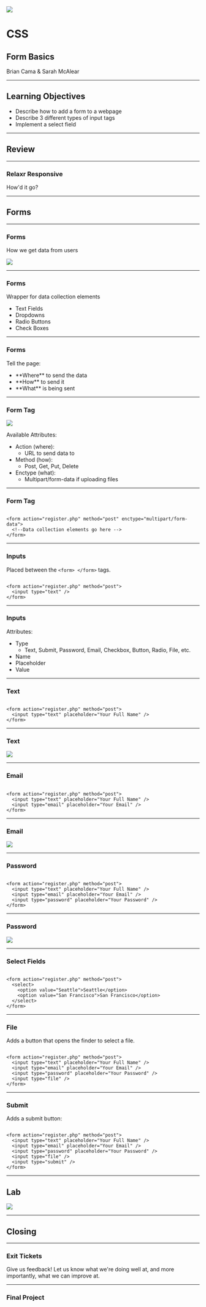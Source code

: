 <img src="img/ga-logo.png" style="border:none; background: transparent; box-shadow:none;" />

# CSS

## Form Basics

Brian Cama & Sarah McAlear

---

## Learning Objectives

* <!--- .element: class="fragment" data-fragment-index="1" -->Describe how to add a form to a webpage
* <!--- .element: class="fragment" data-fragment-index="2" -->Describe 3 different types of input tags
* <!--- .element: class="fragment" data-fragment-index="3" -->Implement a select field

---

## Review

----

### Relaxr Responsive

How'd it go?

---

## Forms

----

### Forms

How we get data from users

<img src="img/forms.png" style="border:none;" />

----

### Forms

Wrapper for data collection elements

* <!--- .element: class="fragment" data-fragment-index="1" -->Text Fields
* <!--- .element: class="fragment" data-fragment-index="2" -->Dropdowns
* <!--- .element: class="fragment" data-fragment-index="3" -->Radio Buttons
* <!--- .element: class="fragment" data-fragment-index="4" -->Check Boxes

----

### Forms

Tell the page:

* <!--- .element: class="fragment" data-fragment-index="1" -->**Where** to send the data
* <!--- .element: class="fragment" data-fragment-index="2" -->**How** to send it
* <!--- .element: class="fragment" data-fragment-index="3" -->**What** is being sent

----

### Form Tag

<img src="img/form_tag.png" style="border:none;" />

Available Attributes:

* <!--- .element: class="fragment" data-fragment-index="1" -->Action (where):
  * <!--- .element: class="fragment" data-fragment-index="1" -->URL to send data to
* <!--- .element: class="fragment" data-fragment-index="2" -->Method (how):
  * <!--- .element: class="fragment" data-fragment-index="2" -->Post, Get, Put, Delete
* <!--- .element: class="fragment" data-fragment-index="3" -->Enctype (what):
  * <!--- .element: class="fragment" data-fragment-index="3" -->Multipart/form-data if uploading files

----

### Form Tag

<pre><code data-trim class="html">
&lt;form action="register.php" method="post" enctype="multipart/form-data"&gt;
  &lt;!--Data collection elements go here --&gt;
&lt;/form&gt;
</code></pre>

----

### Inputs

Placed between the <code>&lt;form&gt; &lt;/form&gt;</code> tags.

<pre><!--- .element: class="fragment" data-fragment-index="1" --><code data-trim class="html">
&lt;form action="register.php" method="post"&gt;
  &lt;input type="text" /&gt;
&lt;/form&gt;
</code></pre>

----

### Inputs

Attributes:

* <!--- .element: class="fragment" data-fragment-index="1" -->Type
  * <!--- .element: class="fragment" data-fragment-index="1" -->Text, Submit, Password, Email, Checkbox, Button, Radio, File, etc.
* <!--- .element: class="fragment" data-fragment-index="2" -->Name
* <!--- .element: class="fragment" data-fragment-index="3" -->Placeholder
* <!--- .element: class="fragment" data-fragment-index="4" -->Value

----

### Text

<pre><!--- .element: class="fragment" data-fragment-index="1" --><code data-trim class="html">
&lt;form action="register.php" method="post"&gt;
  &lt;input type="text" placeholder="Your Full Name" /&gt;
&lt;/form&gt;
</code></pre>

----

### Text

<img src="img/forms.png" style="border:none;" />

----

### Email

<pre><!--- .element: class="fragment" data-fragment-index="1" --><code data-trim class="html">
&lt;form action="register.php" method="post"&gt;
  &lt;input type="text" placeholder="Your Full Name" /&gt;
  &lt;input type="email" placeholder="Your Email" /&gt;
&lt;/form&gt;
</code></pre>

----

### Email

<img src="img/email.png" style="border:none;" />

----

### Password

<pre><!--- .element: class="fragment" data-fragment-index="1" --><code data-trim class="html">
&lt;form action="register.php" method="post"&gt;
  &lt;input type="text" placeholder="Your Full Name" /&gt;
  &lt;input type="email" placeholder="Your Email" /&gt;
  &lt;input type="password" placeholder="Your Password" /&gt;
&lt;/form&gt;
</code></pre>

----

### Password

<img src="img/password.png" style="border:none;" />

----

### Select Fields

<pre><!--- .element: class="fragment" data-fragment-index="1" --><code data-trim class="html">
&lt;form action="register.php" method="post"&gt;
  &lt;select&gt;
    &lt;option value="Seattle"&gt;Seattle&lt;/option&gt;
    &lt;option value="San Francisco"&gt;San Francisco&lt;/option&gt;
  &lt;/select&gt;
&lt;/form&gt;
</code></pre>

----

### File

Adds a button that opens the finder to select a file.

<pre><!--- .element: class="fragment" data-fragment-index="1" --><code data-trim class="html">
&lt;form action="register.php" method="post"&gt;
  &lt;input type="text" placeholder="Your Full Name" /&gt;
  &lt;input type="email" placeholder="Your Email" /&gt;
  &lt;input type="password" placeholder="Your Password" /&gt;
  &lt;input type="file" /&gt;
&lt;/form&gt;
</code></pre>

----

### Submit

Adds a submit button:

<pre><!--- .element: class="fragment" data-fragment-index="1" --><code data-trim class="html">
&lt;form action="register.php" method="post"&gt;
  &lt;input type="text" placeholder="Your Full Name" /&gt;
  &lt;input type="email" placeholder="Your Email" /&gt;
  &lt;input type="password" placeholder="Your Password" /&gt;
  &lt;input type="file" /&gt;
  &lt;input type="submit" /&gt;
&lt;/form&gt;
</code></pre>

---

## Lab

<img src="img/exercise_icon_md.png" style="border:none;box-shadow:none;background:transparent;" />

---

## Closing

----

### Exit Tickets

Give us feedback! Let us know what we're doing well at, and more
importantly, what we can improve at.

----

### Final Project


